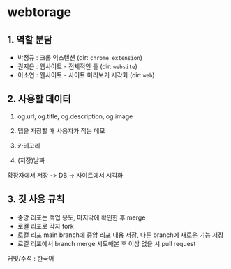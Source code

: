 # webtorage

## 1. 역할 분담
  - 박정규 : 크롬 익스텐션 (dir: `chrome_extension`)
  - 권지은 : 웹사이트 - 전체적인 틀 (dir: `website`)
  - 이소연 : 웬사이트 - 사이트 미리보기 시각화 (dir: `web`)

## 2. 사용할 데이터
  1. og.url, og.title, og.description, og.image
  
  2. 탭을 저장할 때 사용자가 적는 메모
  
  3. 카테고리
  
  4. (저장)날짜
  
  확장자에서 저장 -> DB -> 사이트에서 시각화
  
## 3. 깃 사용 규칙
  - 중앙 리포는 백업 용도, 마지막에 확인한 후 merge
  - 로컬 리포로 각자 fork
  - 로컬 리포 main branch에 중앙 리포 내용 저장, 다른 branch에 새로운 기능 저장
  - 로컬 리포에서 branch merge 시도해본 후 이상 없을 시 pull request

  커밋/주석 : 한국어
